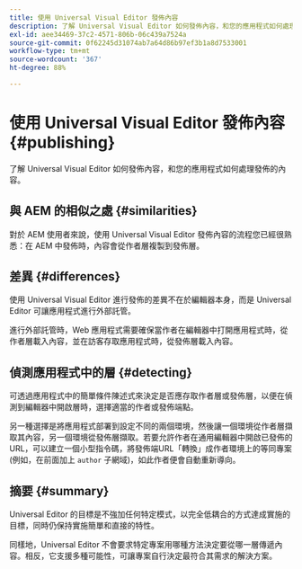```yaml
---
title: 使用 Universal Visual Editor 發佈內容
description: 了解 Universal Visual Editor 如何發佈內容，和您的應用程式如何處理發佈的內容。
exl-id: aee34469-37c2-4571-806b-06c439a7524a
source-git-commit: 0f62245d31074ab7a64d86b97ef3b1a8d7533001
workflow-type: tm+mt
source-wordcount: '367'
ht-degree: 88%

---
```



# 使用 Universal Visual Editor 發佈內容 {#publishing}

了解 Universal Visual Editor 如何發佈內容，和您的應用程式如何處理發佈的內容。

## 與 AEM 的相似之處 {#similarities}

對於 AEM 使用者來說，使用 Universal Visual Editor 發佈內容的流程您已經很熟悉：在 AEM 中發佈時，內容會從作者層複製到發佈層。

## 差異 {#differences}

使用 Universal Visual Editor 進行發佈的差異不在於編輯器本身，而是 Universal Editor 可讓應用程式進行外部託管。

進行外部託管時，Web 應用程式需要確保當作者在編輯器中打開應用程式時，從作者層載入內容，並在訪客存取應用程式時，從發佈層載入內容。

## 偵測應用程式中的層 {#detecting}

可透過應用程式中的簡單條件陳述式來決定是否應存取作者層或發佈層，以便在偵測到編輯器中開啟層時，選擇適當的作者或發佈端點。

另一種選擇是將應用程式部署到設定不同的兩個環境，然後讓一個環境從作者層擷取其內容，另一個環境從發佈層擷取。若要允許作者在通用編輯器中開啟已發佈的URL，可以建立一個小型指令碼，將發佈端URL「轉換」成作者環境上的等同專案(例如，在前面加上 `author` 子網域)，如此作者便會自動重新導向。

## 摘要 {#summary}

Universal Editor 的目標是不強加任何特定模式，以完全低耦合的方式達成實施的目標，同時仍保持實施簡單和直接的特性。

同樣地，Universal Editor 不會要求特定專案用哪種方法決定要從哪一層傳遞內容。相反，它支援多種可能性，可讓專案自行決定最符合其需求的解決方案。
